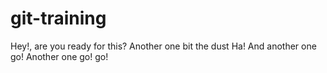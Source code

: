 # git-training
Hey!, are you ready for this?
Another one bit the dust
Ha!
And another one go!
Another one go!
go!
